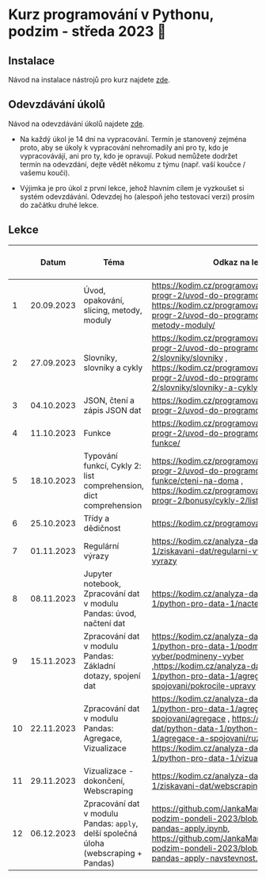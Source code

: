 # Kurz programování v Pythonu, podzim - středa 2023 :snake:

## Instalace
Návod na instalace nástrojů pro kurz najdete [zde](./INSTALACE.md).

## Odevzdávání úkolů
Návod na odevzdávání úkolů najdete [zde](./ODEVZDAVANI-UKOLU.md).

* Na každý úkol je 14 dní na vypracování. Termín je stanovený zejména proto, aby se úkoly k vypracování nehromadily ani pro ty, kdo je vypracovávájí, ani pro ty, kdo je opravují. Pokud nemůžete dodržet termín na odevzdání, dejte vědět někomu z týmu (např. vaší koučce / vašemu kouči).

* Výjimka je pro úkol z první lekce, jehož hlavním cílem je vyzkoušet si systém odevzdávání. Odevzdej ho (alespoň jeho testovací verzi) prosím do začátku druhé lekce.


## Lekce

|    | Datum     | Téma             | Odkaz na lekci                                                           | Odkaz na úkol | Rešení
| -- | --------- | ---------------- | ------------------------------------------------------------------------ | ------------- | -------------
| 1  | 20.09.2023 | Úvod, opakování, slicing, metody, moduly | https://kodim.cz/programovani/uvod-do-progr-2/uvod-do-programovani-2/uvod/ , https://kodim.cz/programovani/uvod-do-progr-2/uvod-do-programovani-2/slicing-metody-moduly/ | [ukol-01](./ukoly/ukol-01.md) | [rešení](./reseni/lekce-01.md)
| 2  | 27.09.2023 | Slovníky, slovníky a cykly | https://kodim.cz/programovani/uvod-do-progr-2/uvod-do-programovani-2/slovniky/slovniky ,  https://kodim.cz/programovani/uvod-do-progr-2/uvod-do-programovani-2/slovniky/slovniky-a-cykly  | [ukol-02](./ukoly/ukol-02.md) | [rešení](./reseni/lekce-02.md)
| 3  | 04.10.2023 | JSON, čtení a zápis JSON dat | https://kodim.cz/programovani/uvod-do-progr-2/uvod-do-programovani-2/json/ | [ukol-03](./ukoly/ukol-03.md) | [rešení](./reseni/lekce-03.md)
| 4  | 11.10.2023 | Funkce | https://kodim.cz/programovani/uvod-do-progr-2/uvod-do-programovani-2/vlastni-funkce/ | [ukol-04](./ukoly/ukol-04.md) | [rešení](./reseni/lekce-04.md)
| 5  | 18.10.2023 | Typování funkcí, Cykly 2: list comprehension, dict comprehension | https://kodim.cz/programovani/uvod-do-progr-2/uvod-do-programovani-2/vlastni-funkce/cteni-na-doma , https://kodim.cz/programovani/uvod-do-progr-2/bonusy/cykly-2/list-comprehension | [ukol-05](./ukoly/ukol-05.md) | [rešení](./reseni/lekce-05.md)
| 6  | 25.10.2023 |  Třídy a dědičnost | https://kodim.cz/programovani/python-oop/ | [ukol-06](./ukoly/ukol-06.md)
| 7  | 01.11.2023 |  Regulární výrazy  | https://kodim.cz/analyza-dat/python-data-1/ziskavani-dat/regularni-vyrazy/regularni-vyrazy | [ukol-07](./ukoly/ukol-07.md)
| 8  | 08.11.2023 | Jupyter notebook, Zpracování dat v modulu Pandas: úvod, načtení dat | https://kodim.cz/analyza-dat/python-data-1/python-pro-data-1/nacteni-dat/nacteni-dat | [ukol-08](./ukoly/ukol-08.md)
| 9  | 15.11.2023 | Zpracování dat v modulu Pandas: Základní dotazy, spojení dat | https://kodim.cz/analyza-dat/python-data-1/python-pro-data-1/podmineny-vyber/podmineny-vyber ,https://kodim.cz/analyza-dat/python-data-1/python-pro-data-1/agregace-a-spojovani/pokrocile-upravy | [ukol-09](./ukoly/ukol-09.md)
| 10 | 22.11.2023 | Zpracování dat v modulu Pandas: Agregace, Vizualizace | https://kodim.cz/analyza-dat/python-data-1/python-pro-data-1/agregace-a-spojovani/agregace , https://kodim.cz/analyza-dat/python-data-1/python-pro-data-1/agregace-a-spojovani/ruzne , https://kodim.cz/analyza-dat/python-data-1/python-pro-data-1/vizualizace/vizualizace | [ukol-10](./ukoly/ukol-10.md)
| 11 | 29.11.2023 | Vizualizace - dokončení, Webscraping | https://kodim.cz/analyza-dat/python-data-1/ziskavani-dat/webscraping | [ukol-11](./ukoly/ukol-11.md)
| 12 | 06.12.2023 | Zpracování dat v modulu Pandas: `apply`,  delší společná úloha (webscraping + Pandas) | https://github.com/JankaMarschalkova/python-podzim-pondeli-2023/blob/main/notebook/8-pandas-apply.ipynb, https://github.com/JankaMarschalkova/python-podzim-pondeli-2023/blob/main/notebook/8-pandas-apply-navstevnost.ipynb |  

